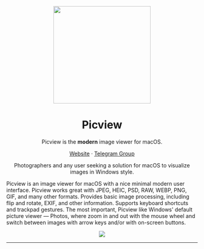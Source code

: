 <p align="center">
<img height="256" src="https://github.com/kzhiquan/Picview-macOS/blob/main/logo.png" />
</p>

<h1 align="center">Picview</h1>

<p align="center">Picview is the <b>modern</b> image viewer for macOS.</p>

<p align=center>
<a href="https://enpicview.chitaner.com">Website</a> ·
<a href="https://t.me/+2Im1PTFR4chjYWFl">Telegram Group</a>
</p>

<p align=center>
Photographers and any user seeking a solution for macOS to visualize images in Windows style.

Picview is an image viewer for macOS with a nice minimal modern user interface. Picview works great with JPEG, HEIC, PSD, RAW, WEBP, PNG, GIF, and many other formats. Provides basic image processing, including flip and rotate, EXIF, and other information. Supports keyboard shortcuts and trackpad gestures. The most important, Picview like Windows' default picture viewer — Photos, where zoom in and out with the mouse wheel and switch between images with arrow keys and/or with on-screen buttons.
</p>

<p align="center">
<img src="https://github.com/kzhiquan/Picview-macOS/blob/main/preview.jpg" />
</p>

---
